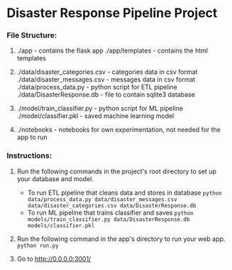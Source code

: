 # Disaster Response Pipeline Project

### File Structure:
1. ./app - contains the flask app
   ./app/templates - contains the html templates

2. ./data/disaster_categories.csv - categories data in csv format
   ./data/disaster_messages.csv - messages data in csv format
   ./data/process_data.py - python script for ETL pipeline
   ./data/DisasterResponse.db - file to contain sqlite3 database

3. ./model/train_classifier.py - python script for ML pipeline
   ./model/classifier.pkl - saved machine learning model

4. ./notebooks - notebooks for own experimentation, not needed for the app to run


### Instructions:
1. Run the following commands in the project's root directory to set up your database and model.

    - To run ETL pipeline that cleans data and stores in database
        `python data/process_data.py data/disaster_messages.csv data/disaster_categories.csv data/DisasterResponse.db`
    - To run ML pipeline that trains classifier and saves
        `python models/train_classifier.py data/DisasterResponse.db models/classifier.pkl`

2. Run the following command in the app's directory to run your web app.
    `python run.py`

3. Go to http://0.0.0.0:3001/


